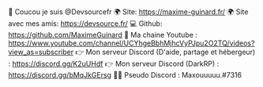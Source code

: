 👋 Coucou je suis @Devsourcefr
🌍 Site: https://maxime-guinard.fr/
🌍 Site avec mes amis: https://devsource.fr/
💻 Github: https://github.com/MaximeGuinard
📣 Ma chaine Youtube : https://www.youtube.com/channel/UCYhgeBbhMjhcVyPJpu2O2TQ/videos?view_as=subscriber
👉 Mon serveur Discord (D'aide, partage et hébergeur) : https://discord.gg/K2uUHdf
👉 Mon serveur Discord (DarkRP) : https://discord.gg/bMqJkGErsg
🏴‍☠️ Pseudo Discord : Maxouuuuu.#7316

